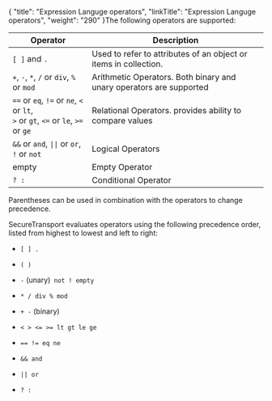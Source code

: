 {
    "title": "Expression Languge operators",
    "linkTitle": "Expression Languge operators",
    "weight": "290"
}The following operators are supported:

<table cellspacing="0">
   <col/>
   <col/>
   <thead>
      <tr>
         <th>Operator</th>
         <th>Description</th>
      </tr>
   </thead>
   <tbody>
      <tr>
         <td><code>[ ]</code> and <code>.</code>         </td>
         <td>Used to refer to attributes of an object or items in collection.         </td>
      </tr>
      <tr>
         <td><code>+</code>, <code>-</code>, <code>*</code>, <code>/</code> or <code>div</code>, <code>%</code> or <code>mod</code>         </td>
         <td>Arithmetic Operators. Both binary and unary operators are supported         </td>
      </tr>
      <tr>
         <td><code>==</code> or <code>eq</code>, <code>!=</code> or <code>ne</code>, <code>&lt;</code> or <code>lt</code>, <br/><code>&gt;</code> or <code>gt</code>, <code>&lt;=</code> or <code>le</code>, <code>&gt;=</code> or <code>ge</code>         </td>
         <td>Relational Operators. provides ability to compare values         </td>
      </tr>
      <tr>
         <td><code>&amp;&amp;</code> or <code>and</code>, <code>||</code> or <code>or</code>, <code>!</code> or <code>not</code>         </td>
         <td>Logical Operators         </td>
      </tr>
      <tr>
         <td>empty         </td>
         <td>Empty Operator         </td>
      </tr>
      <tr>
         <td><code>? :</code>
         </td>
         <td>Conditional Operator         </td>
      </tr>
   </tbody>
</table>

Parentheses can be used in combination with the operators to change precedence.

SecureTransport evaluates operators using the following precedence order, listed from highest to lowest and left to right:

-   `[ ] .`
-   `( )`
-   `-` (unary)` not ! empty`
-   `* / div % mod`
-   `+ -` (binary)
-   `< > <= >= lt gt le ge`
-   `== != eq ne`
-   `&& and`
-   `|| or`
-   `? :`
